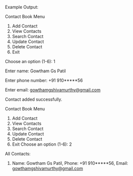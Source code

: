 Example Output:

Contact Book Menu
1. Add Contact
2. View Contacts
3. Search Contact
4. Update Contact
5. Delete Contact
6. Exit
   
Choose an option (1-6): 1

Enter name: Gowtham Gs Patil

Enter phone number: +91 910*****56

Enter email: gowthamgshivamurthy@gmail.com

Contact added successfully.

Contact Book Menu
1. Add Contact
2. View Contacts
3. Search Contact
4. Update Contact
5. Delete Contact
6. Exit
Choose an option (1-6): 2

All Contacts:
1. Name: Gowtham Gs Patil, Phone: +91 910*****56, Email: gowthamgshivamurthy@gmail.com
